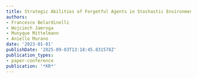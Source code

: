 ```yaml
---
title: Strategic Abilities of Forgetful Agents in Stochastic Environments
authors:
- Francesco Belardinelli
- Wojciech Jamroga
- Munyque Mittelmann
- Aniello Murano
date: '2023-01-01'
publishDate: '2025-09-03T13:18:45.831578Z'
publication_types:
- paper-conference
publication: '*KR*'
---
```

